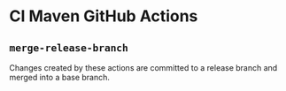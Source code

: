 # CI Maven GitHub Actions

## `merge-release-branch`

Changes created by these actions are committed to a release branch and merged
into a base branch.
